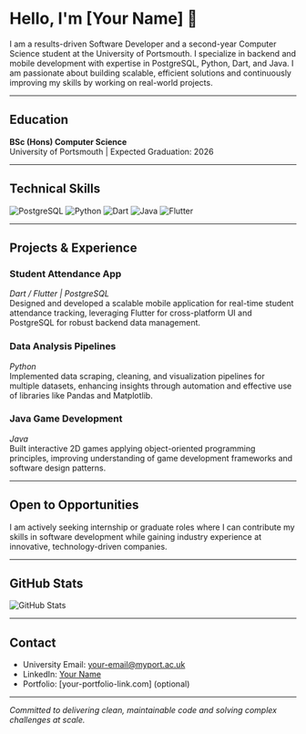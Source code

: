 # Hello, I'm [Your Name] 👋

I am a results-driven Software Developer and a second-year Computer Science student at the University of Portsmouth. I specialize in backend and mobile development with expertise in PostgreSQL, Python, Dart, and Java. I am passionate about building scalable, efficient solutions and continuously improving my skills by working on real-world projects.

---

## Education

**BSc (Hons) Computer Science**  
University of Portsmouth | Expected Graduation: 2026

---

## Technical Skills

<p>
  <img src="https://img.shields.io/badge/PostgreSQL-336791?style=for-the-badge&logo=postgresql&logoColor=white" alt="PostgreSQL" />
  <img src="https://img.shields.io/badge/Python-3776AB?style=for-the-badge&logo=python&logoColor=white" alt="Python" />
  <img src="https://img.shields.io/badge/Dart-0175C2?style=for-the-badge&logo=dart&logoColor=white" alt="Dart" />
  <img src="https://img.shields.io/badge/Java-007396?style=for-the-badge&logo=java&logoColor=white" alt="Java" />
  <img src="https://img.shields.io/badge/Flutter-02569B?style=for-the-badge&logo=flutter&logoColor=white" alt="Flutter" />
</p>

---

## Projects & Experience

### Student Attendance App  
*Dart / Flutter | PostgreSQL*  
Designed and developed a scalable mobile application for real-time student attendance tracking, leveraging Flutter for cross-platform UI and PostgreSQL for robust backend data management.

### Data Analysis Pipelines  
*Python*  
Implemented data scraping, cleaning, and visualization pipelines for multiple datasets, enhancing insights through automation and effective use of libraries like Pandas and Matplotlib.

### Java Game Development  
*Java*  
Built interactive 2D games applying object-oriented programming principles, improving understanding of game development frameworks and software design patterns.

---

## Open to Opportunities

I am actively seeking internship or graduate roles where I can contribute my skills in software development while gaining industry experience at innovative, technology-driven companies.

---

## GitHub Stats

![GitHub Stats](https://github-readme-stats.vercel.app/api?username=YOUR-GITHUB-USERNAME&show_icons=true&theme=radical)

---

## Contact

- University Email: your-email@myport.ac.uk  
- LinkedIn: [Your Name](https://linkedin.com/in/yourusername)  
- Portfolio: [your-portfolio-link.com] (optional)

---

*Committed to delivering clean, maintainable code and solving complex challenges at scale.*  
